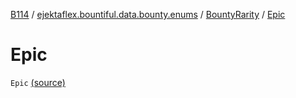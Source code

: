 [B114](../../index.md) / [ejektaflex.bountiful.data.bounty.enums](../index.md) / [BountyRarity](index.md) / [Epic](./-epic.md)

# Epic

`Epic` [(source)](https://github.com/ejektaflex/Bountiful/tree/develop/src/main/kotlin/ejektaflex/bountiful/data/bounty/enums/BountyRarity.kt#L45)